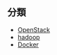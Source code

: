 ## 分類
* [OpenStack](/openstack/openstack.md)  
* [hadoop](/hadoop/hadoop.md)
* [Docker](/Docker/Docker.md)
